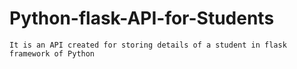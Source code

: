 # Python-flask-API-for-Students
    It is an API created for storing details of a student in flask framework of Python

